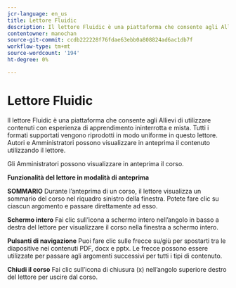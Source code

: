 ```yaml
---
jcr-language: en_us
title: Lettore Fluidic
description: Il lettore Fluidic è una piattaforma che consente agli Allievi di utilizzare contenuti con esperienza di apprendimento ininterrotta e mista. Tutti i formati supportati vengono riprodotti in modo uniforme in questo lettore. Autori e Amministratori possono visualizzare in anteprima il contenuto utilizzando il lettore.
contentowner: manochan
source-git-commit: ccdb222228f76fdae63ebb0a808824ad6ac1db7f
workflow-type: tm+mt
source-wordcount: '194'
ht-degree: 0%

---
```




# Lettore Fluidic

Il lettore Fluidic è una piattaforma che consente agli Allievi di utilizzare contenuti con esperienza di apprendimento ininterrotta e mista. Tutti i formati supportati vengono riprodotti in modo uniforme in questo lettore. Autori e Amministratori possono visualizzare in anteprima il contenuto utilizzando il lettore.

Gli Amministratori possono visualizzare in anteprima il corso.

**Funzionalità del lettore in modalità di anteprima**

**SOMMARIO** Durante l’anteprima di un corso, il lettore visualizza un sommario del corso nel riquadro sinistro della finestra. Potete fare clic su ciascun argomento e passare direttamente ad esso.

**Schermo intero** Fai clic sull’icona a schermo intero nell’angolo in basso a destra del lettore per visualizzare il corso nella finestra a schermo intero.

**Pulsanti di navigazione** Puoi fare clic sulle frecce su/giù per spostarti tra le diapositive nei contenuti PDF, docx e pptx. Le frecce possono essere utilizzate per passare agli argomenti successivi per tutti i tipi di contenuto.

**Chiudi il corso** Fai clic sull’icona di chiusura (x) nell’angolo superiore destro del lettore per uscire dal corso.
